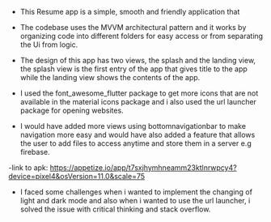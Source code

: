 - This Resume app is a simple, smooth and friendly application that

- The codebase uses the MVVM architectural pattern and it works by organizing code into different folders
for easy access or from separating the Ui from logic.

- The design of this app has two views, the splash and the landing view, the splash view is the first entry of
the app that gives title to the app while the landing view shows the contents of the app.

- I used the font_awesome_flutter package to get more icons that are not available in the material icons package and
i also used the url launcher package for opening websites.

- I would have added more views using bottomnavigationbar to make navigation more easy and would have also added a feature that
allows the user to add files to access anytime and store them in a server e.g firebase.

-link to apk: https://appetize.io/app/t7sxjhymhneamm23ktlnrwpcy4?device=pixel4&osVersion=11.0&scale=75

- I faced some challenges when i wanted to implement the changing of light and dark mode and also when i wanted to use the url launcher,
i solved the issue with critical thinking and stack overflow.